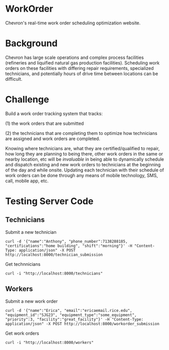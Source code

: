 # WorkOrder
Chevron's real-time work order scheduling optimization website.

# Background
Chevron has large scale operations and complex process facilities (refineries and liquified natural gas production facilities). Scheduling work orders on these facilities with differing repair requirements, specialized technicians, and potentially hours of drive time between locations can be difficult.

# Challenge
Build a work order tracking system that tracks:

(1) the work orders that are submitted

(2) the technicians that are completing them to optimize how technicians are assigned and work orders are completed. 

Knowing where technicians are, what they are certified/qualified to repair, how long they are planning to being there, other work orders in the same or nearby location, etc will be *invaluable* in being able to dynamically schedule and dispatch existing and new work orders to technicians at the beginning of the day and while onsite. Updating each technician with their schedule of work orders can be done through any means of mobile technology, SMS, call, mobile app, etc.

# Testing Server Code
## Technicians
Submit a new technician
```
curl -d '{"name":"Anthony", "phone_number":7138288185, "certifications":"home building", "shift":"morning"}' -H "Content-Type: application/json" -X POST http://localhost:8000/technician_submission
```
Get technnicians
```
curl -i "http://localhost:8000/technicians"
```


## Workers
Submit a new work order
```
curl -d '{"name":"Erica", "email":"ericaemail.rice.edu", "equipment_id":"SJG23", "equipment_type":"some_equipment", "priority":3, "facility":"great_facility"}' -H "Content-Type: application/json" -X POST http://localhost:8000/workorder_submission
```

Get work orders
```
curl -i "http://localhost:8000/workers"
```
